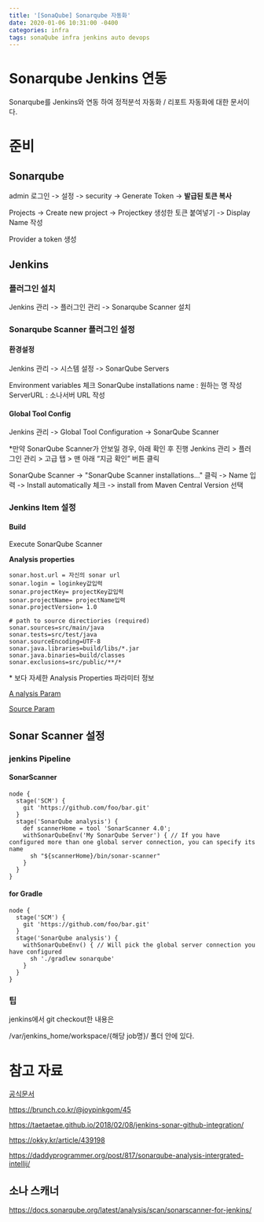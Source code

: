 ```yaml
---
title: '[SonaQube] Sonarqube 자동화'
date: 2020-01-06 10:31:00 -0400
categories: infra
tags: sonaQube infra jenkins auto devops
---
```


# Sonarqube Jenkins 연동

Sonarqube를 Jenkins와 연동 하여 정적분석 자동화 / 리포트 자동화에 대한 문서이다.

# 준비

## Sonarqube

admin 로그인 -> 설정 -> security -> Generate Token -> **발급된 토큰 복사**

Projects -> Create new project -> Projectkey 생성한 토큰 붙여넣기 -> Display Name 작성

Provider a token 생성

## Jenkins

### 플러그인 설치

Jenkins 관리 -> 플러그인 관리 -> Sonarqube Scanner 설치

### Sonarqube Scanner 플러그인 설정

#### 환경설정

Jenkins 관리 -> 시스템 설정 -> SonarQube Servers

Environment variables 체크 SonarQube installations name : 원하는 명 작성 ServerURL : 소나서버 URL 작성

#### Global Tool Config

Jenkins 관리 -> Global Tool Configuration -> SonarQube Scanner

\*만약 SonarQube Scanner가 안보일 경우, 아래 확인 후 진행 Jenkins 관리 > 플러그인 관리 > 고급 탭 > 맨 아래 “지금 확인” 버튼 클릭

SonarQube Scanner -> "SonarQube Scanner installations..." 클릭 -> Name 입력 -> Install automatically 체크 -> install from Maven Central Version 선택

### Jenkins Item 설정

#### Build

Execute SonarQube Scanner

**Analysis properties**

```
sonar.host.url = 자신의 sonar url
sonar.login = loginkey값입력
sonar.projectKey= projectKey값입력
sonar.projectName= projectName입력
sonar.projectVersion= 1.0

# path to source directiories (required)
sonar.sources=src/main/java
sonar.tests=src/test/java
sonar.sourceEncoding=UTF-8
sonar.java.libraries=build/libs/*.jar
sonar.java.binaries=build/classes
sonar.exclusions=src/public/**/*
```

\* 보다 자세한 Analysis Properties 파라미터 정보

[A nalysis Param](https://docs.sonarqube.org/latest/analysis/analysis-parameters/)

[Source Param](https://docs.sonarqube.org/latest/project-administration/narrowing-the-focus/)

## Sonar Scanner 설정

### jenkins Pipeline

#### SonarScanner

```
node {
  stage('SCM') {
    git 'https://github.com/foo/bar.git'
  }
  stage('SonarQube analysis') {
    def scannerHome = tool 'SonarScanner 4.0';
    withSonarQubeEnv('My SonarQube Server') { // If you have configured more than one global server connection, you can specify its name
      sh "${scannerHome}/bin/sonar-scanner"
    }
  }
}
```

#### for Gradle

```
node {
  stage('SCM') {
    git 'https://github.com/foo/bar.git'
  }
  stage('SonarQube analysis') {
    withSonarQubeEnv() { // Will pick the global server connection you have configured
      sh './gradlew sonarqube'
    }
  }
}
```

### 팁

jenkins에서 git checkout한 내용은

/var/jenkins_home/workspace/{해당 job명}/ 폴더 안에 있다.

# 참고 자료

[공식문서](https://docs.sonarqube.org/latest/analysis/scan/sonarscanner-for-jenkins/)

https://brunch.co.kr/@joypinkgom/45

https://taetaetae.github.io/2018/02/08/jenkins-sonar-github-integration/

https://okky.kr/article/439198

https://daddyprogrammer.org/post/817/sonarqube-analysis-intergrated-intellij/

## 소나 스캐너

https://docs.sonarqube.org/latest/analysis/scan/sonarscanner-for-jenkins/
